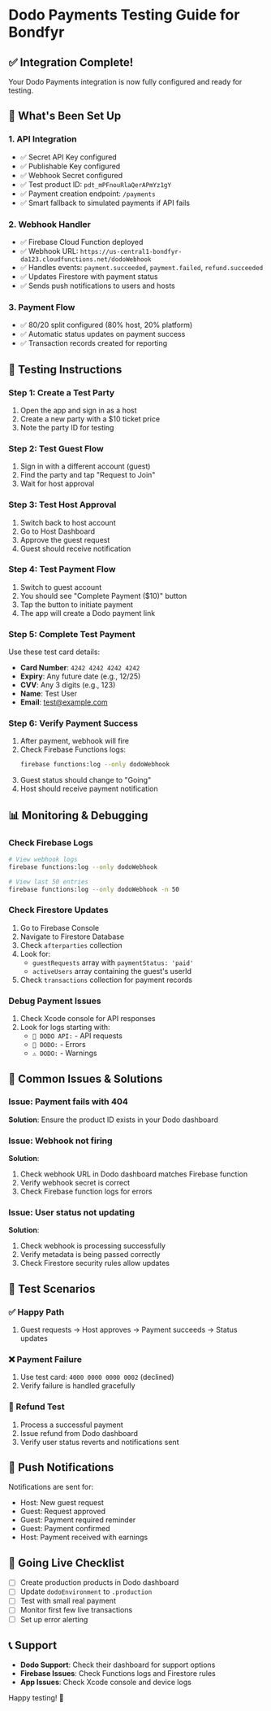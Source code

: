# Dodo Payments Testing Guide for Bondfyr

## ✅ Integration Complete!

Your Dodo Payments integration is now fully configured and ready for testing.

## 🎯 What's Been Set Up

### 1. **API Integration**
- ✅ Secret API Key configured
- ✅ Publishable Key configured
- ✅ Webhook Secret configured
- ✅ Test product ID: `pdt_mPFnouRlaQerAPmYz1gY`
- ✅ Payment creation endpoint: `/payments`
- ✅ Smart fallback to simulated payments if API fails

### 2. **Webhook Handler**
- ✅ Firebase Cloud Function deployed
- ✅ Webhook URL: `https://us-central1-bondfyr-da123.cloudfunctions.net/dodoWebhook`
- ✅ Handles events: `payment.succeeded`, `payment.failed`, `refund.succeeded`
- ✅ Updates Firestore with payment status
- ✅ Sends push notifications to users and hosts

### 3. **Payment Flow**
- ✅ 80/20 split configured (80% host, 20% platform)
- ✅ Automatic status updates on payment success
- ✅ Transaction records created for reporting

## 🧪 Testing Instructions

### Step 1: Create a Test Party
1. Open the app and sign in as a host
2. Create a new party with a $10 ticket price
3. Note the party ID for testing

### Step 2: Test Guest Flow
1. Sign in with a different account (guest)
2. Find the party and tap "Request to Join"
3. Wait for host approval

### Step 3: Test Host Approval
1. Switch back to host account
2. Go to Host Dashboard
3. Approve the guest request
4. Guest should receive notification

### Step 4: Test Payment Flow
1. Switch to guest account
2. You should see "Complete Payment ($10)" button
3. Tap the button to initiate payment
4. The app will create a Dodo payment link

### Step 5: Complete Test Payment
Use these test card details:
- **Card Number**: `4242 4242 4242 4242`
- **Expiry**: Any future date (e.g., 12/25)
- **CVV**: Any 3 digits (e.g., 123)
- **Name**: Test User
- **Email**: test@example.com

### Step 6: Verify Payment Success
1. After payment, webhook will fire
2. Check Firebase Functions logs:
   ```bash
   firebase functions:log --only dodoWebhook
   ```
3. Guest status should change to "Going"
4. Host should receive payment notification

## 📊 Monitoring & Debugging

### Check Firebase Logs
```bash
# View webhook logs
firebase functions:log --only dodoWebhook

# View last 50 entries
firebase functions:log --only dodoWebhook -n 50
```

### Check Firestore Updates
1. Go to Firebase Console
2. Navigate to Firestore Database
3. Check `afterparties` collection
4. Look for:
   - `guestRequests` array with `paymentStatus: 'paid'`
   - `activeUsers` array containing the guest's userId
5. Check `transactions` collection for payment records

### Debug Payment Issues
1. Check Xcode console for API responses
2. Look for logs starting with:
   - `🔵 DODO API:` - API requests
   - `🔴 DODO:` - Errors
   - `⚠️ DODO:` - Warnings

## 🚨 Common Issues & Solutions

### Issue: Payment fails with 404
**Solution**: Ensure the product ID exists in your Dodo dashboard

### Issue: Webhook not firing
**Solution**: 
1. Check webhook URL in Dodo dashboard matches Firebase function
2. Verify webhook secret is correct
3. Check Firebase function logs for errors

### Issue: User status not updating
**Solution**:
1. Check webhook is processing successfully
2. Verify metadata is being passed correctly
3. Check Firestore security rules allow updates

## 🎯 Test Scenarios

### ✅ Happy Path
1. Guest requests → Host approves → Payment succeeds → Status updates

### ❌ Payment Failure
1. Use test card: `4000 0000 0000 0002` (declined)
2. Verify failure is handled gracefully

### 💸 Refund Test
1. Process a successful payment
2. Issue refund from Dodo dashboard
3. Verify user status reverts and notifications sent

## 📱 Push Notifications

Notifications are sent for:
- Host: New guest request
- Guest: Request approved
- Guest: Payment required reminder
- Guest: Payment confirmed
- Host: Payment received with earnings

## 🚀 Going Live Checklist

- [ ] Create production products in Dodo dashboard
- [ ] Update `dodoEnvironment` to `.production`
- [ ] Test with small real payment
- [ ] Monitor first few live transactions
- [ ] Set up error alerting

## 📞 Support

- **Dodo Support**: Check their dashboard for support options
- **Firebase Issues**: Check Functions logs and Firestore rules
- **App Issues**: Check Xcode console and device logs

Happy testing! 🎉 